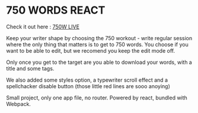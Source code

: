# 750 WORDS REACT

Check it out here : [750W LIVE](https://750w.surge.sh)

Keep your writer shape by choosing the 750 workout - write regular session where the only thing that matters is to get to 750 words. You choose if you want to be able to edit, but we recomend you keep the edit mode off.

Only once you get to the target are you able to download your words, with a title and some tags.

We also added some styles option, a typewriter scroll effect and a spellchacker disable button (those little red lines are sooo anoying)

Small project, only one app file, no router. Powered by react, bundled with Webpack.